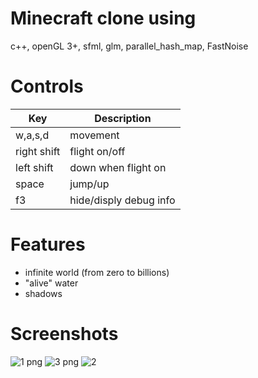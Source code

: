 # Minecraft clone using
c++, openGL 3+, sfml, glm, parallel_hash_map, FastNoise

# Controls
| Key | Description |
| ------ | ------ |
| w,a,s,d | movement |
| right shift | flight on/off |
| left shift | down when flight on |
| space | jump/up |
| f3 | hide/disply debug info |

# Features
- infinite world (from zero to billions)
- "alive" water
- shadows

# Screenshots
![1 png](https://user-images.githubusercontent.com/30340548/63799842-930b5380-c915-11e9-8e3a-41c3d26ef291.jpg)
![3 png](https://user-images.githubusercontent.com/30340548/63799843-930b5380-c915-11e9-8f62-9985b77eba8c.jpg)
![2](https://user-images.githubusercontent.com/30340548/63799844-93a3ea00-c915-11e9-9261-257a1265205b.png)
